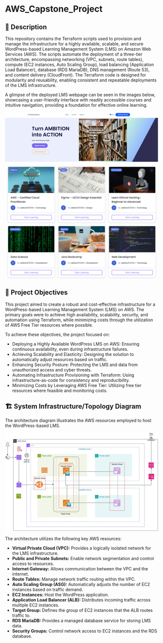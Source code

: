 # AWS_Capstone_Project

## **📌 Description**
This repository contains the Terraform scripts used to provision and manage the infrastructure for a highly available, scalable, and secure WordPress-based Learning Management System (LMS) on Amazon Web Services (AWS). The scripts automate the deployment of a three-tier architecture, encompassing networking (VPC, subnets, route tables), compute (EC2 instances, Auto Scaling Group), load balancing (Application Load Balancer), database (RDS MariaDB), DNS management (Route 53), and content delivery (CloudFront). The Terraform code is designed for modularity and reusability, enabling consistent and repeatable deployments of the LMS infrastructure.

A glimpse of the deployed LMS webpage can be seen in the images below, showcasing a user-friendly interface with readily accessible courses and intuitive navigation, providing a foundation for effective online learning.

![LMS Homepage](documentation/LMS_Homepage.PNG)
![Course Catalog](documentation/course_catalog.PNG)

## **🎯 Project Objectives**
This project aimed to create a robust and cost-effective infrastructure for a WordPress-based Learning Management System (LMS) on AWS. The primary goals were to achieve high availability, scalability, security, and automation using Terraform, while minimizing costs through the utilization of AWS Free Tier resources where possible.

To achieve these objectives, the project focused on:

- Deploying a Highly Available WordPress LMS on AWS: Ensuring continuous availability, even during infrastructure failures.
- Achieving Scalability and Elasticity: Designing the solution to automatically adjust resources based on traffic.
- Enhancing Security Posture: Protecting the LMS and data from unauthorized access and cyber threats.
- Automating Infrastructure Provisioning with Terraform: Using infrastructure-as-code for consistency and reproducibility.
- Minimizing Costs by Leveraging AWS Free Tier: Utilizing free tier resources where feasible and monitoring costs.

## **🏗️ System Infrastructure/Topology Diagram**

The architecture diagram illustrates the AWS resources employed to host the WordPress-based LMS.

![CapstoneProject_Topology](documentation/CapstoneProject_Topology.jpg)

The architecture utilizes the following key AWS resources:

- **Virtual Private Cloud (VPC):** Provides a logically isolated network for the LMS infrastructure.
- **Public and Private Subnets:** Enable network segmentation and control access to resources.
- **Internet Gateway:** Allows communication between the VPC and the internet.
- **Route Tables:** Manage network traffic routing within the VPC.
- **Auto Scaling Group (ASG):** Automatically adjusts the number of EC2 instances based on traffic demand.
- **EC2 Instances:** Host the WordPress application.
- **Application Load Balancer (ALB):** Distributes incoming traffic across multiple EC2 instances.
- **Target Group:** Defines the group of EC2 instances that the ALB routes traffic to.
- **RDS MariaDB:** Provides a managed database service for storing LMS data.
- **Security Groups:** Control network access to EC2 instances and the RDS database.
